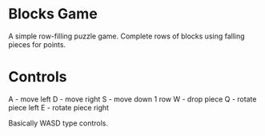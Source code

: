 Blocks Game
===

A simple row-filling puzzle game.  Complete rows of blocks using falling pieces
for points.

Controls
===

A - move left
D - move right
S - move down 1 row
W - drop piece
Q - rotate piece left
E - rotate piece right

Basically WASD type controls.

